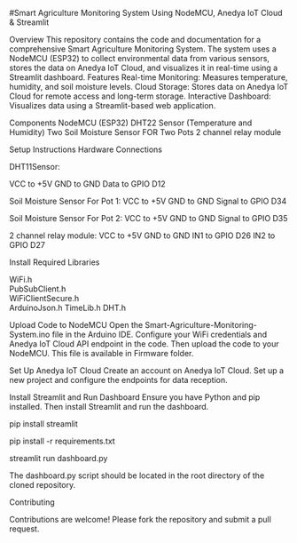 #Smart Agriculture Monitoring System Using NodeMCU, Anedya IoT Cloud & Streamlit


Overview
This repository contains the code and documentation for a comprehensive Smart Agriculture Monitoring System. The system uses a NodeMCU (ESP32) to collect environmental data from various sensors, stores the data on Anedya IoT Cloud, and visualizes it in real-time using a Streamlit dashboard.
Features Real-time Monitoring: Measures temperature, humidity, and soil moisture levels.
Cloud Storage: Stores data on Anedya IoT Cloud for remote access and long-term storage.
Interactive Dashboard: Visualizes data using a Streamlit-based web application.




Components
NodeMCU (ESP32)
DHT22 Sensor (Temperature and Humidity)
Two Soil Moisture Sensor FOR Two Pots 
2 channel relay module


Setup Instructions
Hardware Connections

DHT11Sensor:

VCC to +5V
GND to GND
Data to GPIO D12 

Soil Moisture Sensor For Pot 1:
VCC to +5V
GND to GND
Signal to GPIO D34

Soil Moisture Sensor For Pot 2:
VCC to +5V
GND to GND
Signal to GPIO D35

2 channel relay module:
VCC to +5V
GND to GND
IN1 to GPIO D26
IN2 to GPIO D27




Install Required Libraries

WiFi.h            
PubSubClient.h     
WiFiClientSecure.h  
ArduinoJson.h
TimeLib.h
DHT.h  



Upload Code to NodeMCU
Open the Smart-Agriculture-Monitoring-System.ino file in the Arduino IDE. Configure your WiFi credentials and Anedya IoT Cloud API endpoint in the code. Then upload the code to your NodeMCU. This file is available in Firmware folder.



Set Up Anedya IoT Cloud
Create an account on Anedya IoT Cloud.
Set up a new project and configure the endpoints for data reception.


Install Streamlit and Run Dashboard
Ensure you have Python and pip installed. Then install Streamlit and run the dashboard.


pip install streamlit

pip install -r requirements.txt 

streamlit run dashboard.py

The dashboard.py script should be located in the root directory of the cloned repository.

Contributing

Contributions are welcome! Please fork the repository and submit a pull request.
